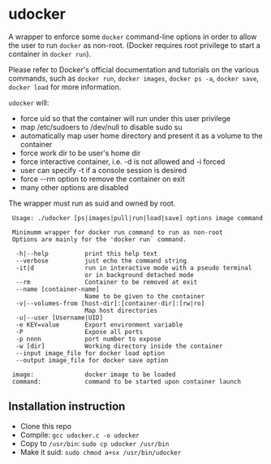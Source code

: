 # udocker

A wrapper to enforce some `docker` command-line options in order to allow the user to run `docker` as non-root. (Docker requires root privilege to start a container in `docker run`).

Please refer to Docker's official documentation and tutorials on the various commands, such as `docker run`, `docker images`, `docker ps -a`, `docker save`, `docker load` for more information.

`udocker` will:

* force uid so that the container will run under this user privilege
* map /etc/sudoers to /dev/null to disable sudo su
* automatically map user home directory and present it as a volume to the container
* force work dir to be user's home dir
* force interactive container, i.e. -d is not allowed and -i forced
* user can specify -t if a console session is desired
* force --rm option to remove the container on exit
* many other options are disabled

The wrapper must run as suid and owned by root.
```
 Usage: ./udocker [ps|images|pull|run|load|save] options image command

 Minimumm wrapper for docker run command to run as non-root
 Options are mainly for the 'docker run` command.

  -h|--help          print this help text
  --verbose          just echo the command string
  -it|d              run in interactive mode with a pseudo terminal
                     or in background detached mode
  --rm               Container to be removed at exit
  --name [container-name]
                     Name to be given to the container
  -v|--volumes-from [host-dir]:[container-dir]:[rw|ro]
                     Map host directories
  -u|--user [Username|UID]
  -e KEY=value       Export environment variable
  -P                 Expose all ports
  -p nnnn            port number to expose
  -w [dir]           Working directory inside the container
  --input image_file for docker load option
  --output image_file for docker save option

 image:              docker image to be loaded
 command:            command to be started upon container launch
```  
## Installation instruction

* Clone this repo
* Compile: `gcc udocker.c -o udocker`
* Copy to `/usr/bin`: `sudo cp udocker /usr/bin`
* Make it suid: `sudo chmod a+sx /usr/bin/udocker`

